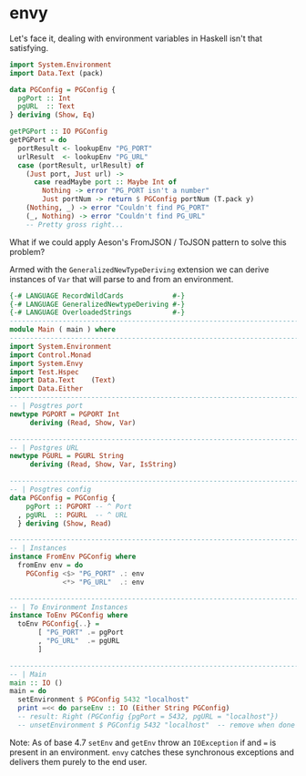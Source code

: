 envy
===================
Let's face it, dealing with environment variables in Haskell isn't that satisfying.

```haskell
import System.Environment
import Data.Text (pack)

data PGConfig = PGConfig {
  pgPort :: Int
  pgURL  :: Text
} deriving (Show, Eq)

getPGPort :: IO PGConfig
getPGPort = do
  portResult <- lookupEnv "PG_PORT"
  urlResult  <- lookupEnv "PG_URL"
  case (portResult, urlResult) of
    (Just port, Just url) ->
      case readMaybe port :: Maybe Int of
        Nothing -> error "PG_PORT isn't a number"
        Just portNum -> return $ PGConfig portNum (T.pack y)
    (Nothing, _) -> error "Couldn't find PG_PORT"    
    (_, Nothing) -> error "Couldn't find PG_URL"    
    -- Pretty gross right...
```

What if we could apply Aeson's FromJSON / ToJSON pattern to solve this problem?

Armed with the `GeneralizedNewTypeDeriving` extension we can derive instances of `Var` that will parse to and from an environment.

```haskell
{-# LANGUAGE RecordWildCards            #-}
{-# LANGUAGE GeneralizedNewtypeDeriving #-}
{-# LANGUAGE OverloadedStrings          #-}
------------------------------------------------------------------------------
module Main ( main ) where
------------------------------------------------------------------------------
import System.Environment
import Control.Monad
import System.Envy
import Test.Hspec
import Data.Text    (Text)
import Data.Either
------------------------------------------------------------------------------
-- | Posgtres port
newtype PGPORT = PGPORT Int
     deriving (Read, Show, Var)

------------------------------------------------------------------------------
-- | Postgres URL
newtype PGURL = PGURL String
     deriving (Read, Show, Var, IsString)

------------------------------------------------------------------------------
-- | Posgtres config
data PGConfig = PGConfig {
    pgPort :: PGPORT -- ^ Port 
  , pgURL  :: PGURL  -- ^ URL
  } deriving (Show, Read)

------------------------------------------------------------------------------
-- | Instances
instance FromEnv PGConfig where
  fromEnv env = do
    PGConfig <$> "PG_PORT" .: env 
             <*> "PG_URL"  .: env

------------------------------------------------------------------------------
-- | To Environment Instances
instance ToEnv PGConfig where
  toEnv PGConfig{..} =
       [ "PG_PORT" .= pgPort
       , "PG_URL"  .= pgURL
       ]

------------------------------------------------------------------------------
-- | Main
main :: IO ()
main = do 
  setEnvironment $ PGConfig 5432 "localhost" 
  print =<< do parseEnv :: IO (Either String PGConfig) 
  -- result: Right (PGConfig {pgPort = 5432, pgURL = "localhost"})
  -- unsetEnvironment $ PGConfig 5432 "localhost"  -- remove when done
```

Note: As of base 4.7 `setEnv` and `getEnv` throw an `IOException` if and `=` is present
in an environment. `envy` catches these synchronous exceptions and delivers them
purely to the end user.

